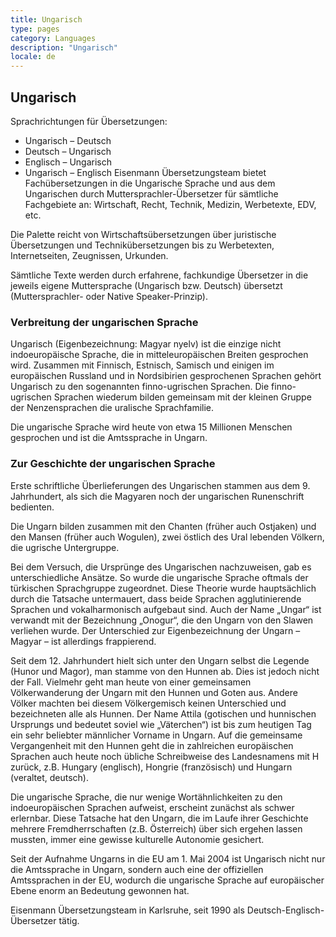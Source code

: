 ```yaml
---
title: Ungarisch
type: pages
category: Languages
description: "Ungarisch"
locale: de
---
```


## Ungarisch

Sprachrichtungen für Übersetzungen:
- Ungarisch – Deutsch
- Deutsch – Ungarisch
- Englisch – Ungarisch
- Ungarisch – Englisch
Eisenmann Übersetzungsteam bietet Fachübersetzungen in die Ungarische Sprache und aus dem Ungarischen durch Muttersprachler-Übersetzer für sämtliche Fachgebiete an: Wirtschaft, Recht, Technik, Medizin, Werbetexte, EDV, etc.

Die Palette reicht von Wirtschaftsübersetzungen über juristische Übersetzungen und Technikübersetzungen bis zu Werbetexten, Internetseiten, Zeugnissen, Urkunden.

Sämtliche Texte werden durch erfahrene, fachkundige Übersetzer in die jeweils eigene Muttersprache (Ungarisch bzw. Deutsch) übersetzt (Muttersprachler- oder Native Speaker-Prinzip).

### Verbreitung der ungarischen Sprache
Ungarisch (Eigenbezeichnung: Magyar nyelv) ist die einzige nicht indoeuropäische Sprache, die in mitteleuropäischen Breiten gesprochen wird. Zusammen mit Finnisch, Estnisch, Samisch und einigen im europäischen Russland und in Nordsibirien gesprochenen Sprachen gehört Ungarisch zu den sogenannten finno-ugrischen Sprachen. Die finno-ugrischen Sprachen wiederum bilden gemeinsam mit der kleinen Gruppe der Nenzensprachen die uralische Sprachfamilie.

Die ungarische Sprache wird heute von etwa 15 Millionen Menschen gesprochen und ist die Amtssprache in Ungarn.

### Zur Geschichte der ungarischen Sprache
Erste schriftliche Überlieferungen des Ungarischen stammen aus dem 9. Jahrhundert, als sich die Magyaren noch der ungarischen Runenschrift bedienten.

Die Ungarn bilden zusammen mit den Chanten (früher auch Ostjaken) und den Mansen (früher auch Wogulen), zwei östlich des Ural lebenden Völkern, die ugrische Untergruppe.

Bei dem Versuch, die Ursprünge des Ungarischen nachzuweisen, gab es unterschiedliche Ansätze. So wurde die ungarische Sprache oftmals der türkischen Sprachgruppe zugeordnet. Diese Theorie wurde hauptsächlich durch die Tatsache untermauert, dass beide Sprachen agglutinierende Sprachen und vokalharmonisch aufgebaut sind. Auch der Name „Ungar“ ist verwandt mit der Bezeichnung „Onogur“, die den Ungarn von den Slawen verliehen wurde. Der Unterschied zur Eigenbezeichnung der Ungarn – Magyar – ist allerdings frappierend.

Seit dem 12. Jahrhundert hielt sich unter den Ungarn selbst die Legende (Hunor und Magor), man stamme von den Hunnen ab. Dies ist jedoch nicht der Fall. Vielmehr geht man heute von einer gemeinsamen Völkerwanderung der Ungarn mit den Hunnen und Goten aus. Andere Völker machten bei diesem Völkergemisch keinen Unterschied und bezeichneten alle als Hunnen. Der Name Attila (gotischen und hunnischen Ursprungs und bedeutet soviel wie „Väterchen“) ist bis zum heutigen Tag ein sehr beliebter männlicher Vorname in Ungarn. Auf die gemeinsame Vergangenheit mit den Hunnen geht die in zahlreichen europäischen Sprachen auch heute noch übliche Schreibweise des Landesnamens mit H zurück, z.B. Hungary (englisch), Hongrie (französisch) und Hungarn (veraltet, deutsch).

Die ungarische Sprache, die nur wenige Wortähnlichkeiten zu den indoeuropäischen Sprachen aufweist, erscheint zunächst als schwer erlernbar. Diese Tatsache hat den Ungarn, die im Laufe ihrer Geschichte mehrere Fremdherrschaften (z.B. Österreich) über sich ergehen lassen mussten, immer eine gewisse kulturelle Autonomie gesichert.

Seit der Aufnahme Ungarns in die EU am 1. Mai 2004 ist Ungarisch nicht nur die Amtssprache in Ungarn, sondern auch eine der offiziellen Amtssprachen in der EU, wodurch die ungarische Sprache auf europäischer Ebene enorm an Bedeutung gewonnen hat.

 
Eisenmann Übersetzungsteam in Karlsruhe, seit 1990 als Deutsch-Englisch-Übersetzer tätig.